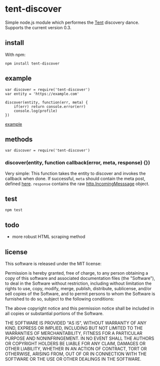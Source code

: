 # tent-discover
Simple node.js module which performes the [Tent](https://tent.io) discovery dance. Supports the current version 0.3.

## install
With npm:

	npm install tent-discover

## example

	var discover = require('tent-discover')
	var entity = 'https://example.com'

	discover(entity, function(err, meta) {
	    if(err) return console.error(err)
	    console.log(profile)
	})

[example](example/example.js)

## methods

	var discover = require('tent-discover')

### discover(entity, function callback(error, meta, response) {})
Very simple: This function takes the entity to discover and invokes the callback when done. If successful, `meta` should contain the meta post, defined [here](https://tent.io/docs/post-types#meta). `response` contains the raw [http.IncomingMesssage](http://nodejs.org/api/http.html#http_http_incomingmessage) object.

## test

	npm test

## todo
- more robust HTML scraping method

## license
This software is released under the MIT license:

Permission is hereby granted, free of charge, to any person obtaining a copy of
this software and associated documentation files (the "Software"), to deal in
the Software without restriction, including without limitation the rights to
use, copy, modify, merge, publish, distribute, sublicense, and/or sell copies of
the Software, and to permit persons to whom the Software is furnished to do so,
subject to the following conditions:

The above copyright notice and this permission notice shall be included in all
copies or substantial portions of the Software.

THE SOFTWARE IS PROVIDED "AS IS", WITHOUT WARRANTY OF ANY KIND, EXPRESS OR
IMPLIED, INCLUDING BUT NOT LIMITED TO THE WARRANTIES OF MERCHANTABILITY, FITNESS
FOR A PARTICULAR PURPOSE AND NONINFRINGEMENT. IN NO EVENT SHALL THE AUTHORS OR
COPYRIGHT HOLDERS BE LIABLE FOR ANY CLAIM, DAMAGES OR OTHER LIABILITY, WHETHER
IN AN ACTION OF CONTRACT, TORT OR OTHERWISE, ARISING FROM, OUT OF OR IN
CONNECTION WITH THE SOFTWARE OR THE USE OR OTHER DEALINGS IN THE SOFTWARE.